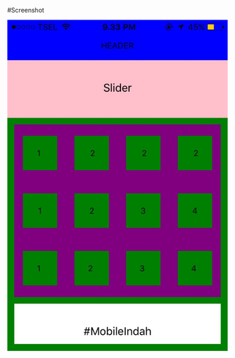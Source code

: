 #Screenshot
<p align="center">
 <img src="https://github.com/indahutami/LayoutIndah/blob/master/screen%20layout.jpeg"/>
 </p>
